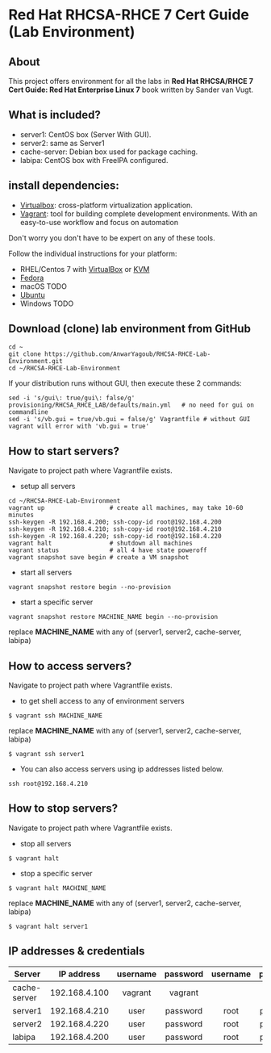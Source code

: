# Red Hat RHCSA-RHCE 7 Cert Guide (Lab Environment)

## About
This project offers environment for all the labs in **Red Hat RHCSA/RHCE 7 Cert Guide: Red Hat Enterprise Linux 7** book written by Sander van Vugt.

## What is included?
- server1: CentOS box (Server With GUI).
- server2: same as Server1
- cache-server: Debian box used for package caching.
- labipa: CentOS box with FreeIPA configured.

## install dependencies:
- [Virtualbox](https://www.virtualbox.org): cross-platform virtualization application.
- [Vagrant](https://www.vagrantup.com): tool for building complete development environments. With an easy-to-use workflow and focus on automation

Don't worry you don't have to be expert on any of these tools.

Follow the individual instructions for your platform:
- RHEL/Centos 7 with [VirtualBox](rhel-centos7-vbx.md) or [KVM](rhel-centos7-kvm.md)
- [Fedora](fedora-vbx.md)
- macOS TODO
- [Ubuntu](ubuntu.md)
- Windows TODO


## Download (clone) lab environment from GitHub
```shell
cd ~
git clone https://github.com/AnwarYagoub/RHCSA-RHCE-Lab-Environment.git
cd ~/RHCSA-RHCE-Lab-Environment
```

If your distribution runs without GUI, then execute these 2 commands:
```shell
sed -i 's/gui\: true/gui\: false/g' provisioning/RHCSA_RHCE_LAB/defaults/main.yml   # no need for gui on commandline
sed -i 's/vb.gui = true/vb.gui = false/g' Vagrantfile # without GUI vagrant will error with 'vb.gui = true'
```

## How to start servers?
Navigate to project path where Vagrantfile exists.

- setup all servers
```shell
cd ~/RHCSA-RHCE-Lab-Environment
vagrant up                  # create all machines, may take 10-60 minutes
ssh-keygen -R 192.168.4.200; ssh-copy-id root@192.168.4.200
ssh-keygen -R 192.168.4.210; ssh-copy-id root@192.168.4.210
ssh-keygen -R 192.168.4.220; ssh-copy-id root@192.168.4.220
vagrant halt                # shutdown all machines
vagrant status              # all 4 have state poweroff
vagrant snapshot save begin # create a VM snapshot
```

- start all servers
```shell
vagrant snapshot restore begin --no-provision
```

- start a specific server
```shell
vagrant snapshot restore MACHINE_NAME begin --no-provision
```
replace **MACHINE_NAME** with any of (server1, server2, cache-server, labipa)

## How to access servers?
Navigate to project path where Vagrantfile exists.

- to get shell access to any of environment servers
```shell
$ vagrant ssh MACHINE_NAME
```
replace **MACHINE_NAME** with any of (server1, server2, cache-server, labipa)
```shell
$ vagrant ssh server1
```
- You can also access servers using ip addresses listed below.
```shell
ssh root@192.168.4.210
```
## How to stop servers?
Navigate to project path where Vagrantfile exists.

- stop all servers
```shell
$ vagrant halt
```
- stop a specific server
```shell
$ vagrant halt MACHINE_NAME
```
replace **MACHINE_NAME** with any of (server1, server2, cache-server, labipa)
```shell
$ vagrant halt server1
```

## IP addresses & credentials
| Server | IP address | username | password | username | password |
|---|---|:---:|:---:|:---:|:---:|
|cache-server|192.168.4.100 |vagrant|vagrant| | |
|server1|192.168.4.210|user|password|root|password|
|server2|192.168.4.220|user|password|root|password|
|labipa|192.168.4.200 |user|password|root|password|
